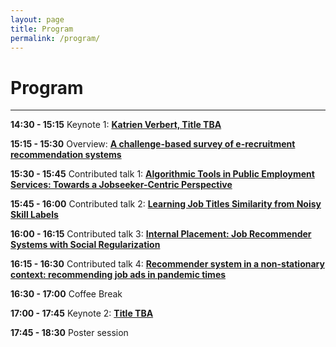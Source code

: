 ```yaml
---
layout: page
title: Program
permalink: /program/
---
```

# Program
---

**14:30 - 15:15** Keynote 1: [__Katrien Verbert, Title TBA__]() 

**15:15 - 15:30** Overview: [__A challenge-based survey of e-recruitment recommendation systems__]()

**15:30 - 15:45** Contributed talk 1: [__Algorithmic Tools in Public Employment Services: Towards a Jobseeker-Centric Perspective__](/papers/FEAST2022_paper_3153.pdf)

**15:45 - 16:00** Contributed talk 2: [__Learning Job Titles Similarity from Noisy Skill Labels__](/papers/FEAST2022_paper_4972.pdf)

**16:00 - 16:15** Contributed talk 3: [__Internal Placement: Job Recommender Systems with Social Regularization__](/papers/FEAST2022_paper_4436.pdf)

**16:15 - 16:30** Contributed talk 4: [__Recommender system in a non-stationary context: recommending job ads in pandemic times__](/papers/FEAST2022_paper_3315.pdf)

**16:30 - 17:00** Coffee Break

**17:00 - 17:45** Keynote 2: [__Title TBA__]()

**17:45 - 18:30** Poster session


